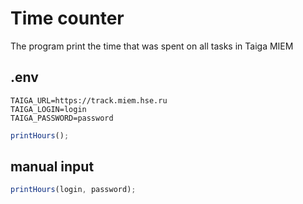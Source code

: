 # Time counter

The program print the time that was spent on all tasks in Taiga MIEM

## .env
```
TAIGA_URL=https://track.miem.hse.ru
TAIGA_LOGIN=login
TAIGA_PASSWORD=password
```

``` typescript
printHours();
```

## manual input
``` typescript
printHours(login, password);
```
